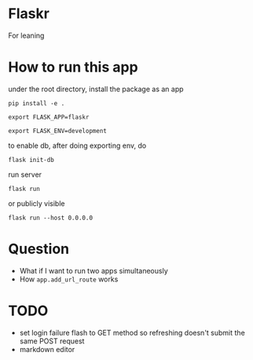 # Flaskr
For leaning

# How to run this app

under the root directory, install the package as an app

`pip install -e .`

`export FLASK_APP=flaskr`

`export FLASK_ENV=development`

to enable db, after doing exporting env, do

`flask init-db`

run server

`flask run`

or publicly visible

`flask run --host 0.0.0.0`

# Question

- What if I want to run two apps simultaneously
- How `app.add_url_route` works

# TODO
- set login failure flash to GET method so refreshing doesn't submit the same POST request
- markdown editor